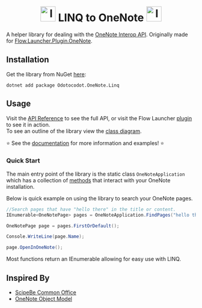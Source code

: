 <h1 align="center">
    <img src="https://github.com/Odotocodot/Linq2OneNote/assets/48138990/4b6025ab-6aa7-4d5e-aac6-2328961daeb5" alt="logo" width=40 height=40>
LINQ to OneNote
    <img src="https://github.com/Odotocodot/Linq2OneNote/assets/48138990/9f6b5f41-ed6a-4840-8766-fd5890c6bb7c" alt="logo mini" width=40 height=40>
</h1>

A helper library for dealing with the [OneNote Interop API](https://learn.microsoft.com/en-us/office/client-developer/onenote/application-interface-onenote).
Originally made for [Flow.Launcher.Plugin.OneNote](https://github.com/Odotocodot/Flow.Launcher.Plugin.OneNote).

## Installation

Get the library from NuGet [here](https://www.nuget.org/packages/Odotocodot.OneNote.Linq/):
```
dotnet add package Odotocodot.OneNote.Linq
```

## Usage

Visit the [API Reference](https://odotocodot.github.io/Linq2OneNote/api/Odotocodot.OneNote.Linq.html) to see the full API, or visit the Flow Launcher [plugin](https://github.com/Odotocodot/Flow.Launcher.Plugin.OneNote/blob/master/Flow.Launcher.Plugin.OneNote/SearchManager.cs) to see it in action.\
To see an outline of the library view the [class diagram](https://github.com/Odotocodot/Linq2OneNote/blob/main/Documentation/images/class_diagram.png).

:star: See the [documentation](https://odotocodot.github.io/Linq2OneNote/) for more information and examples! :star:

### Quick Start

The main entry point of the library is the static class ``OneNoteApplication`` which has a collection of [methods](https://odotocodot.github.io/Linq2OneNote/api/Odotocodot.OneNote.Linq.OneNoteApplication.html#methods) that interact with your OneNote installation.

Below is quick example on using the library to search your OneNote pages.

```csharp
//Search pages that have "hello there" in the title or content.
IEnumerable<OneNotePage> pages = OneNoteApplication.FindPages("hello there");

OneNotePage page = pages.FirstOrDefault();

Console.WriteLine(page.Name);

page.OpenInOneNote();
```

Most functions return an IEnumerable allowing for easy use with LINQ.


## Inspired By

- [ScipeBe Common Office](https://github.com/scipbe/ScipBe-Common-Office)
- [OneNote Object Model](https://github.com/idvorkin/onom)